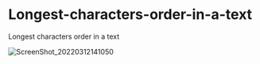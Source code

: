 # Longest-characters-order-in-a-text
Longest characters order in a text 


![ScreenShot_20220312141050](https://user-images.githubusercontent.com/26310663/158017460-b80ea032-5f10-4df0-9bd7-d41fd900f64e.png)
